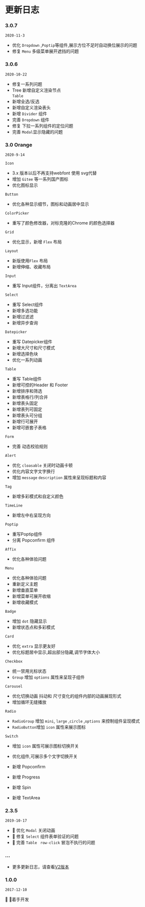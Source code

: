 # 更新日志
### 3.0.7
`2020-11-3`
   - 优化 `Dropdown` ,`Poptip`等组件,展示方位不足时自动换位展示的问题
   - 修复 `Menu` 多级菜单展开遮挡的问题

### 3.0.6
`2020-10-22`

 - 修复一系列问题
 - Tree 新增自定义渲染节点   
 `Table`    
 - 新增全选/反选
 - 新增自定义渲染表头
 - 新增 `Divider` 组件
 - 完善 `Dropdown` 组件
 - 修复 下拉一系列组件的定位问题
 - 完善 `Modal`显示隐藏的问题
### 3.0 Orange
 `2020-9-14 `


`Icon`

- 3.x 版本以后不再支持webfont 使用 svg代替
- 增加 `Gitee` 等一系列国产图标
- 优化图标显示

`Button`

- 优化各种显示细节，图标和动画居中显示

`ColorPicker`

- 重写了颜色修改器，对标克隆的Chrome 的颜色选择器

`Grid`

- 优化显示，新增 `Flex` 布局

`Layout`
 
- 新版使用`Flex` 布局
- 新增伸缩、收藏布局

`Input`

- 重写 Input组件，分离出 `TextArea`

 `Select`

- 重写 Select组件
- 新增多选功能
- 新增过滤滤
- 新增异步查询

 `Datepicker`

 - 重写 Datepicker组件
 - 新增大尺寸和尺寸模式
 - 新增选择色块
 - 优化一系列动画

 
 `Table`

 - 重写 Table组件
 - 新增可控的Header 和 Footer
 - 新增排序和筛选
 - 新增表格行/列合并
 - 新增表头固定
 - 新增表列可固定
 - 新增表头可分组
 - 新增行可展开
 - 新增可嵌套子表格

 `Form`

 - 完善 动态校验规则

`Alert`

- 优化 `cloasable` 关闭时动画卡顿
- 优化内容文字文字换行
- 增加 `message` `description` 属性来呈现标题和内容 

`Tag`

- 新增多彩模式和自定义颜色

`TimeLine`

- 新增左中右呈现方向

`Poptip`

- 重写Poptip组件
- 分离 Popconfirm 组件

`Affix`

- 优化各种体验问题

`Menu`

- 优化各种体验问题
- 重新定义主题
- 新增垂直菜单
- 新增菜单可展开收缩
- 新增收藏模式

`Badge`

- 增加 `dot` 隐藏显示
- 新增状态点和多彩模式

`Card`

- 优化 `extra` 显示更友好
- 优化标题居中显示,超出部分隐藏,调节字体大小

`Checkbox`

- 统一禁用光标状态
- `Group` 增加 `options` 属性来呈现子组件

`Carousel`

- 优化切换动画 抖动和 尺寸变化的组件内部的动画展现形式
- 增加循环无缝播放

`Radio`

- `RadioGroup` 增加 `mini`, `large` ,`circle` ,`options` 来控制组件呈现模式
- `RadioButton`增加 `icon` 属性来展示图标

`Switch`

- 增加 `icon` 属性可展示图标切换开关
- 优化组件,可展示多个文字切换开关


 - 新增 Popconfirm
 - 新增 Progress
 - 新增 Spin
 - 新增 TextArea


### 2.3.5
 `2019-10-17 `

- 👏 优化 `Modal` 关闭动画
- 🐞 修复 `Select` 组件表单验证的问题
- 💪 完善 `Table ` `row-click` 冒泡不执行的问题

### ...
- 更多更新日志，请查看[V2版本](https://v2.k-ui.cn/#/log)

###  1.0.0 
`2017-12-10`

👏 🚩着手开发

